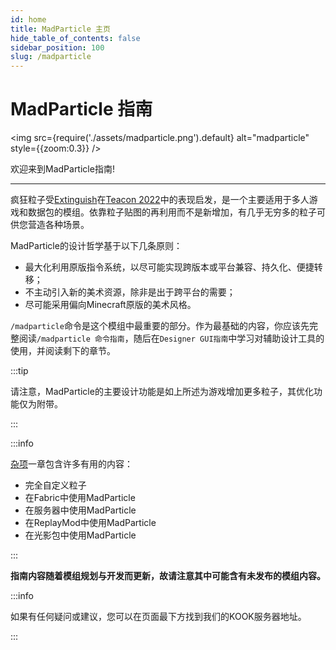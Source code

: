 ```yaml
---
id: home
title: MadParticle 主页
hide_table_of_contents: false
sidebar_position: 100
slug: /madparticle
---
```


# MadParticle 指南

<img src={require('./assets/madparticle.png').default} alt="madparticle" style={{zoom:0.3}} />

欢迎来到MadParticle指南!

---

疯狂粒子受[Extinguish](https://www.curseforge.com/minecraft/mc-mods/extinguish-by-uss_shenzhou)在[Teacon 2022](https://www.teacon.cn/2022/index)中的表现启发，是一个主要适用于多人游戏和数据包的模组。依靠粒子贴图的再利用而不是新增加，有几乎无穷多的粒子可供您营造各种场景。

MadParticle的设计哲学基于以下几条原则：

- 最大化利用原版指令系统，以尽可能实现跨版本或平台兼容、持久化、便捷转移；
- 不主动引入新的美术资源，除非是出于跨平台的需要；
- 尽可能采用偏向Minecraft原版的美术风格。

`/madparticle`命令是这个模组中最重要的部分。作为最基础的内容，你应该先完整阅读`/madparticle 命令指南`，随后在`Designer GUI指南`中学习对辅助设计工具的使用，并阅读剩下的章节。

:::tip

请注意，MadParticle的主要设计功能是如上所述为游戏增加更多粒子，其优化功能仅为附带。

:::

:::info

[杂项](madparticle/misc)一章包含许多有用的内容：

- 完全自定义粒子
- 在Fabric中使用MadParticle
- 在服务器中使用MadParticle
- 在ReplayMod中使用MadParticle
- 在光影包中使用MadParticle

:::

**指南内容随着模组规划与开发而更新，故请注意其中可能含有未发布的模组内容。**

:::info

如果有任何疑问或建议，您可以在页面最下方找到我们的KOOK服务器地址。

:::
